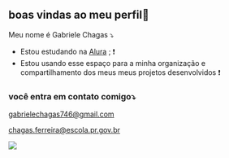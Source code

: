 ## boas vindas ao meu perfil🖤

Meu nome é Gabriele Chagas ⤵

- Estou estudando na [Alura](https://ww.alura.com.br) ; ❗
- Estou usando esse espaço para a minha organização e compartilhamento dos meus meus projetos desenvolvidos ❗


### você entra em contato comigo⤵️

gabrielechagas746@gmail.com

chagas.ferreira@escola.pr.gov.br

![](https://media1.tenor.com/m/JbnLKar05tAAAAAC/anime-girl-light-blue-hair-anime.gif)
